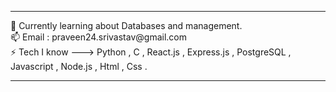 <hr>  
 🌱 Currently learning about Databases and management. <br>
 📫 Email : praveen24.srivastav@gmail.com<BR>
 ⚡️ Tech I know ---> Python , C , React.js ,  Express.js , PostgreSQL , Javascript , Node.js , Html , Css .

 <hr> 

<!--

**praveen24sriv/praveen24sriv** is a ✨ _special_ ✨ repository because its `README.md` (this file) appears on your GitHub profile.

Here are some ideas to get you started:

- 🔭 I’m currently working on ...
- 
- 👯 I’m looking to collaborate on ...
- 🤔 I’m looking for help with ...
- 💬 Ask me about ...
- 📫 How to reach me: ...
- 😄 Pronouns: ...
- ⚡ Fun fact: ...
-->
